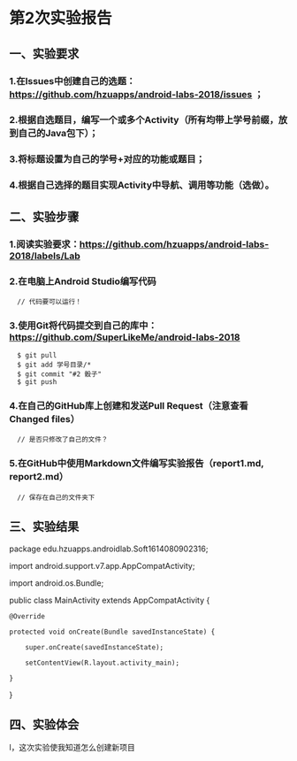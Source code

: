 # 第2次实验报告

## 一、实验要求

### 1.在Issues中创建自己的选题：https://github.com/hzuapps/android-labs-2018/issues ；

### 2.根据自选题目，编写一个或多个Activity（所有均带上学号前缀，放到自己的Java包下）；

### 3.将标题设置为自己的学号+对应的功能或题目；

### 4.根据自己选择的题目实现Activity中导航、调用等功能（选做）。

## 二、实验步骤

### 1.阅读实验要求：https://github.com/hzuapps/android-labs-2018/labels/Lab

### 2.在电脑上Android Studio编写代码
      // 代码要可以运行！
      
### 3.使用Git将代码提交到自己的库中：https://github.com/SuperLikeMe/android-labs-2018
      $ git pull
      $ git add 学号目录/*
      $ git commit "#2 骰子"
      $ git push
      
### 4.在自己的GitHub库上创建和发送Pull Request（注意查看Changed files）
      // 是否只修改了自己的文件？
      
### 5.在GitHub中使用Markdown文件编写实验报告（report1.md, report2.md）
      // 保存在自己的文件夹下

## 三、实验结果

package edu.hzuapps.androidlab.Soft1614080902316;



import android.support.v7.app.AppCompatActivity;

import android.os.Bundle;



public class MainActivity extends AppCompatActivity {



    @Override

    protected void onCreate(Bundle savedInstanceState) {

        super.onCreate(savedInstanceState);

        setContentView(R.layout.activity_main);

    }

}


## 四、实验体会
l，这次实验使我知道怎么创建新项目
